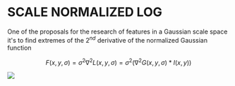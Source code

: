# SCALE NORMALIZED LOG

One of the proposals for the research of features in a Gaussian scale space it's to find extremes of the $2^{nd}$ derivative of the normalized Gaussian function

$$
F(x,y,\sigma) = \sigma^2\nabla^2L(x,y,\sigma) = \sigma^2(\nabla^2G(x,y,\sigma)\ast I(x,y))
$$

![](Pasted_image_20240314101650.png)
